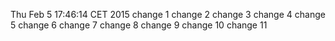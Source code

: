 Thu Feb  5 17:46:14 CET 2015
change 1
change 2
change 3
change 4
change 5
change 6
change 7
change 8
change 9
change 10
change 11
